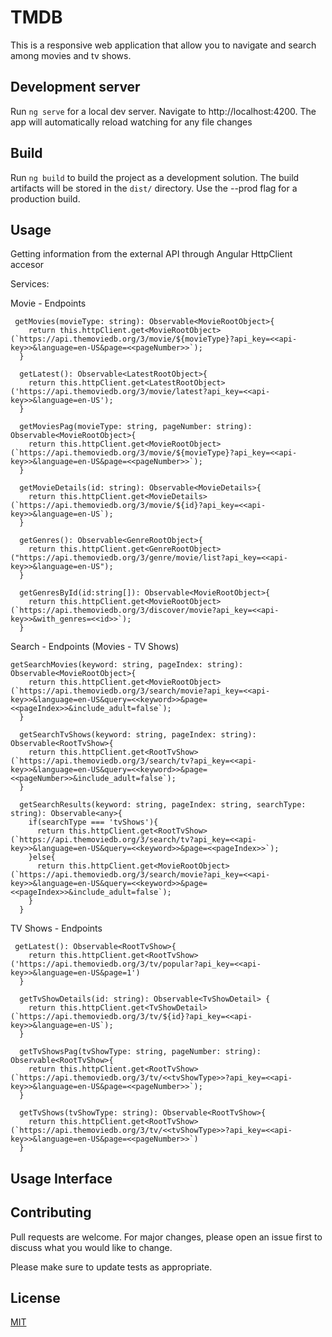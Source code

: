 # TMDB

This is a responsive web application that allow you to navigate and search among movies and tv shows.

## Development server
Run `ng serve` for a local dev server. Navigate to http://localhost:4200. The app will automatically reload watching for any file changes

## Build
Run `ng build` to build the project as a development solution. 
The build artifacts will be stored in the `dist/` directory. Use the --prod flag for a production build.

## Usage

Getting information from the external API through Angular HttpClient accesor

Services:

Movie - Endpoints
```
 getMovies(movieType: string): Observable<MovieRootObject>{
    return this.httpClient.get<MovieRootObject>(`https://api.themoviedb.org/3/movie/${movieType}?api_key=<<api-key>>&language=en-US&page=<<pageNumber>>`);
  }

  getLatest(): Observable<LatestRootObject>{
    return this.httpClient.get<LatestRootObject>('https://api.themoviedb.org/3/movie/latest?api_key=<<api-key>>&language=en-US');
  }

  getMoviesPag(movieType: string, pageNumber: string): Observable<MovieRootObject>{
    return this.httpClient.get<MovieRootObject>(`https://api.themoviedb.org/3/movie/${movieType}?api_key=<<api-key>>&language=en-US&page=<<pageNumber>>`);
  }

  getMovieDetails(id: string): Observable<MovieDetails>{
    return this.httpClient.get<MovieDetails>(`https://api.themoviedb.org/3/movie/${id}?api_key=<<api-key>>&language=en-US`);
  }

  getGenres(): Observable<GenreRootObject>{
    return this.httpClient.get<GenreRootObject>("https://api.themoviedb.org/3/genre/movie/list?api_key=<<api-key>>&language=en-US");
  }
  
  getGenresById(id:string[]): Observable<MovieRootObject>{
    return this.httpClient.get<MovieRootObject>(`https://api.themoviedb.org/3/discover/movie?api_key=<<api-key>>&with_genres=<<id>>`);
  }
```
Search - Endpoints (Movies - TV Shows)
```
getSearchMovies(keyword: string, pageIndex: string): Observable<MovieRootObject>{
    return this.httpClient.get<MovieRootObject>(`https://api.themoviedb.org/3/search/movie?api_key=<<api-key>>&language=en-US&query=<<keyword>>&page=<<pageIndex>>&include_adult=false`);
  }

  getSearchTvShows(keyword: string, pageIndex: string): Observable<RootTvShow>{
    return this.httpClient.get<RootTvShow>(`https://api.themoviedb.org/3/search/tv?api_key=<<api-key>>&language=en-US&query=<<keyword>>&page=<<pageNumber>>&include_adult=false`);
  }

  getSearchResults(keyword: string, pageIndex: string, searchType: string): Observable<any>{
    if(searchType === 'tvShows'){
      return this.httpClient.get<RootTvShow>(`https://api.themoviedb.org/3/search/tv?api_key=<<api-key>>&language=en-US&query=<<keyword>>&page=<<pageIndex>>`);
    }else{
      return this.httpClient.get<MovieRootObject>(`https://api.themoviedb.org/3/search/movie?api_key=<<api-key>>&language=en-US&query=<<keyword>>&page=<<pageIndex>>&include_adult=false`);
    }
  }

```

TV Shows - Endpoints
```
 getLatest(): Observable<RootTvShow>{
    return this.httpClient.get<RootTvShow>('https://api.themoviedb.org/3/tv/popular?api_key=<<api-key>>&language=en-US&page=1')
  } 

  getTvShowDetails(id: string): Observable<TvShowDetail> {
    return this.httpClient.get<TvShowDetail>(`https://api.themoviedb.org/3/tv/${id}?api_key=<<api-key>>&language=en-US`);    
  }

  getTvShowsPag(tvShowType: string, pageNumber: string): Observable<RootTvShow>{
    return this.httpClient.get<RootTvShow>(`https://api.themoviedb.org/3/tv/<<tvShowType>>?api_key=<<api-key>>&language=en-US&page=<<pageNumber>>`);
  }

  getTvShows(tvShowType: string): Observable<RootTvShow>{
    return this.httpClient.get<RootTvShow>(`https://api.themoviedb.org/3/tv/<<tvShowType>>?api_key=<<api-key>>&language=en-US&page=<<pageNumber>>`)
  }
```

## Usage Interface




## Contributing
Pull requests are welcome. For major changes, please open an issue first to discuss what you would like to change.

Please make sure to update tests as appropriate.

## License
[MIT](https://choosealicense.com/licenses/mit/)
